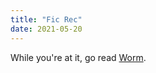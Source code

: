 ```yaml
---
title: "Fic Rec"
date: 2021-05-20
---
```

While you're at it, go read <a href="https://parahumans.wordpress.com/"> Worm</a>.

